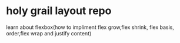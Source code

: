 # holy grail layout repo
 learn about flexbox(how to impliment flex grow,flex shrink, flex basis, order,flex wrap and justify content)